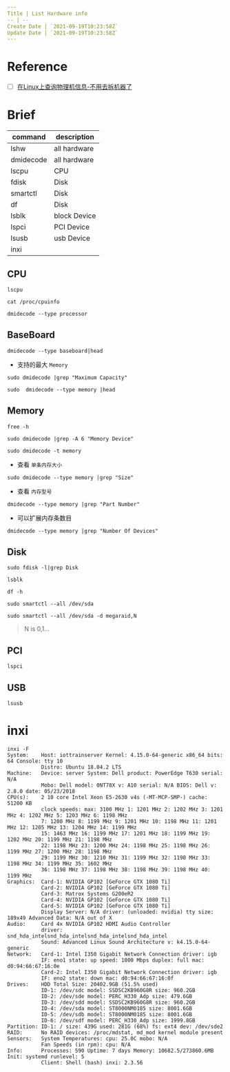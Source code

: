 ```yaml
---
Title | List Hardware info
-- | --
Create Date | `2021-09-19T10:23:58Z`
Update Date | `2021-09-19T10:23:58Z`
---
```

# Reference
- [ ] [在Linux上查询物理机信息-不用去拆机器了](https://www.cnblogs.com/operationhome/p/12486702.html)

# Brief

command | description
-- | -- 
lshw | all hardware
dmidecode |  all hardware
lscpu | CPU
fdisk | Disk
smartctl | Disk
df  | Disk
lsblk | block Device
lspci | PCI Device
lsusb | usb Device
inxi |

## CPU
```
lscpu
```
```
cat /proc/cpuinfo
```
```
dmidecode --type processor
```

## BaseBoard
```
dmidecode --type baseboard|head 
```
- 支持的最大 `Memory`
```
sudo dmidecode |grep "Maximum Capacity" 
```
```
sudo  dmidecode --type memory |head 
```

## Memory
```
free -h
```
```
sudo dmidecode |grep -A 6 "Memory Device"
```
```
sudo dmidecode -t memory
```
- 查看 `单条内存大小`
```
sudo dmidecode --type memory |grep "Size"
```
- 查看 `内存型号`
```
dmidecode --type memory |grep "Part Number"
```
- 可以扩展内存条数目
```
dmidecode --type memory |grep "Number Of Devices"
```

## Disk
```
sudo fdisk -l|grep Disk
```
```
lsblk
```
```
df -h
```
```
sudo smartctl --all /dev/sda
```
```
sudo smartctl --all /dev/sda -d megaraid,N
```
> N is 0,1...


## PCI
```
lspci
```

## USB
```
lsusb
```

# inxi
```
inxi -F
System:    Host: iottrainserver Kernel: 4.15.0-64-generic x86_64 bits: 64 Console: tty 10
           Distro: Ubuntu 18.04.2 LTS
Machine:   Device: server System: Dell product: PowerEdge T630 serial: N/A
           Mobo: Dell model: 0NT78X v: A10 serial: N/A BIOS: Dell v: 2.8.0 date: 05/23/2018
CPU(s):    2 10 core Intel Xeon E5-2630 v4s (-MT-MCP-SMP-) cache: 51200 KB
           clock speeds: max: 3100 MHz 1: 1201 MHz 2: 1202 MHz 3: 1201 MHz 4: 1202 MHz 5: 1203 MHz 6: 1198 MHz
           7: 1200 MHz 8: 1199 MHz 9: 1201 MHz 10: 1198 MHz 11: 1201 MHz 12: 1205 MHz 13: 1204 MHz 14: 1199 MHz
           15: 1463 MHz 16: 1199 MHz 17: 1201 MHz 18: 1199 MHz 19: 1202 MHz 20: 1199 MHz 21: 1198 MHz
           22: 1198 MHz 23: 1200 MHz 24: 1198 MHz 25: 1198 MHz 26: 1199 MHz 27: 1200 MHz 28: 1198 MHz
           29: 1199 MHz 30: 1210 MHz 31: 1199 MHz 32: 1198 MHz 33: 1198 MHz 34: 1199 MHz 35: 1602 MHz
           36: 1198 MHz 37: 1198 MHz 38: 1198 MHz 39: 1198 MHz 40: 1199 MHz
Graphics:  Card-1: NVIDIA GP102 [GeForce GTX 1080 Ti]
           Card-2: NVIDIA GP102 [GeForce GTX 1080 Ti]
           Card-3: Matrox Systems G200eR2
           Card-4: NVIDIA GP102 [GeForce GTX 1080 Ti]
           Card-5: NVIDIA GP102 [GeForce GTX 1080 Ti]
           Display Server: N/A driver: (unloaded: nvidia) tty size: 189x49 Advanced Data: N/A out of X
Audio:     Card 4x NVIDIA GP102 HDMI Audio Controller
           driver: snd_hda_intelsnd_hda_intelsnd_hda_intelsnd_hda_intel
           Sound: Advanced Linux Sound Architecture v: k4.15.0-64-generic
Network:   Card-1: Intel I350 Gigabit Network Connection driver: igb
           IF: eno1 state: up speed: 1000 Mbps duplex: full mac: d0:94:66:67:16:0e
           Card-2: Intel I350 Gigabit Network Connection driver: igb
           IF: eno2 state: down mac: d0:94:66:67:16:0f
Drives:    HDD Total Size: 20402.9GB (51.5% used)
           ID-1: /dev/sdc model: SSDSC2KB960G8R size: 960.2GB
           ID-2: /dev/sde model: PERC_H330_Adp size: 479.6GB
           ID-3: /dev/sdd model: SSDSC2KB960G8R size: 960.2GB
           ID-4: /dev/sda model: ST8000NM0185 size: 8001.6GB
           ID-5: /dev/sdb model: ST8000NM0185 size: 8001.6GB
           ID-6: /dev/sdf model: PERC_H330_Adp size: 1999.8GB
Partition: ID-1: / size: 439G used: 281G (68%) fs: ext4 dev: /dev/sde2
RAID:      No RAID devices: /proc/mdstat, md_mod kernel module present
Sensors:   System Temperatures: cpu: 25.0C mobo: N/A
           Fan Speeds (in rpm): cpu: N/A
Info:      Processes: 590 Uptime: 7 days Memory: 10682.5/273860.6MB Init: systemd runlevel: 5
           Client: Shell (bash) inxi: 2.3.56
```
